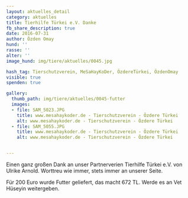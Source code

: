 ```yaml
---
layout: aktuelles_detail
category: aktuelles
title: Tierhilfe Türkei e.V. Danke
fb_share_description: true
date: 2016-07-31
author: Özden Omay
hund: ''
rasse: ''
alter: ''
image_hund: img/tiere/aktuelles/0045.jpg

hash_tag: Tierschutzverein, MeSaHayKoDer, ÖzdereTürkei, ÖzdenOmay
visible: true
spenden: true

gallery:
  thumb_path: img/tiere/aktuelles/0045-futter
  images:
  - file: SAM_5023.JPG
    title: www.mesahaykoder.de - Tierschutzverein - Özdere Türkei
    alt: www.mesahaykoder.de - Tierschutzverein - Özdere Türkei
  - file: SAM_5055.JPG
    title: www.mesahaykoder.de - Tierschutzverein - Özdere Türkei
    alt: www.mesahaykoder.de - Tierschutzverein - Özdere Türkei


---
```


Einen ganz großen Dank an unser Partnerverien Tierhilfe Türkei e.V. von Ulrike Arnold.
Worttreu wie immer, stets immer an unserer Seite.

Für 200 Euro wurde Futter geliefert, das macht 672 TL. Werde es an Vet Hüseyin weitergeben.






